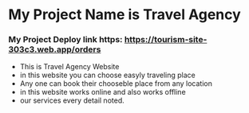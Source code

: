 # My Project Name is Travel Agency
### My Project Deploy link https: https://tourism-site-303c3.web.app/orders
* This is Travel Agency Website
* in this website you can choose easyly traveling place 
* Any one can book their chooseble place from  any location
* in this website works online and also works offline
* our services every detail noted.